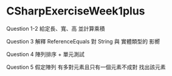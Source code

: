 # CSharpExerciseWeek1plus

Question 1-2  給定長、寬、高  並計算乘積

Question 3    解釋 ReferenceEquals 對 String 與 實體類型的  影嚮

Question 4    陣列排序  + 單元測試

Question 5    假定陣列 有多對元素且只有一個元素不成對  找出該元素
